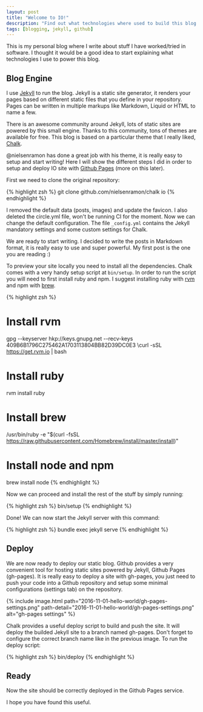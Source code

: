 ```yaml
---
layout: post
title: "Welcome to IO!"
description: "Find out what technologies where used to build this blog."
tags: [blogging, jekyll, github]
---
```


This is my personal blog where I write about stuff I have worked/tried in software. I thought it
would be a good idea to start explaining what technologies I use to power this blog.

## Blog Engine

I use [Jekyll](https://jekyllrb.com/) to run the blog. Jekyll is a static site generator, it renders your pages based on different static files that you define in your repository. Pages can be written in multiple markups like Markdown, Liquid or HTML to name a few.

There is an awesome community around Jekyll, lots of static sites are powered by this small engine. Thanks to this community, tons of themes are available for free. This blog is based on a particular theme that I really liked, [Chalk](https://github.com/nielsenramon/chalk).

@nielsenramon has done a great job with his theme, it is really easy to setup and start writing! Here I will show the different steps I did in order to setup and deploy IO site with [Github Pages](https://pages.github.com/) (more on this later).

First we need to clone the original repository:

{% highlight zsh %}
git clone github.com/nielsenramon/chalk io
{% endhighlight %}

I removed the default data (posts, images) and update the favicon. I also deleted the circle.yml file, won't be running CI for the moment. Now we can change the default configuration. The file `_config.yml` contains the Jekyll mandatory settings and some custom settings for Chalk.

We are ready to start writing. I decided to write the posts in Markdown format, it is really easy to use and super powerful. My first post is the one you are reading :)

To preview your site locally you need to install all the dependencies. Chalk comes with a very handy setup
script at `bin/setup`. In order to run the script you will need to first install ruby and npm. I suggest
installing ruby with [rvm](https://rvm.io/) and npm with [brew](http://brew.sh/).

{% highlight zsh %}
# Install rvm
gpg --keyserver hkp://keys.gnupg.net --recv-keys 409B6B1796C275462A1703113804BB82D39DC0E3
\curl -sSL https://get.rvm.io | bash

# Install ruby
rvm install ruby

# Install brew
/usr/bin/ruby -e "$(curl -fsSL https://raw.githubusercontent.com/Homebrew/install/master/install)"

# Install node and npm
brew install node
{% endhighlight %}

Now we can proceed and install the rest of the stuff by simply running:

{% highlight zsh %}
bin/setup
{% endhighlight %}

Done! We can now start the Jekyll server with this command:

{% highlight zsh %}
bundle exec jekyll serve
{% endhighlight %}

## Deploy

We are now ready to deploy our static blog. Github provides a very convenient tool for hosting static sites
powered by Jekyll, Github Pages (gh-pages). It is really easy to deploy a site with gh-pages, you just need to push your code into a Github repository and setup some minimal configurations (settings tab) on the repository.

{% include image.html path="2016-11-01-hello-world/gh-pages-settings.png" path-detail="2016-11-01-hello-world/gh-pages-settings.png" alt="gh-pages settings" %}

Chalk provides a useful deploy script to build and push the site. It will deploy the builded Jekyll site to a branch named gh-pages. Don't forget to configure the correct branch name like in the previous image. To run the deploy script:

{% highlight zsh %}
bin/deploy
{% endhighlight %}

## Ready

Now the site should be correctly deployed in the Github Pages service.

I hope you have found this useful.
